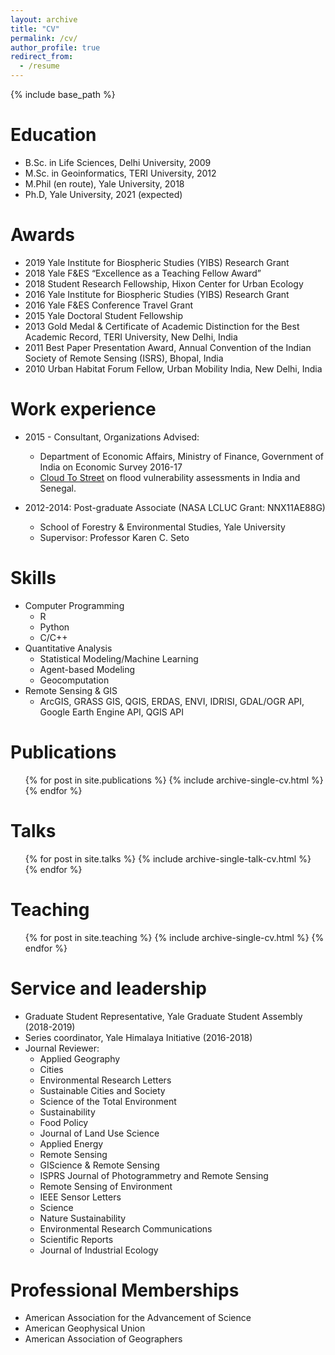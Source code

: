 ```yaml
---
layout: archive
title: "CV"
permalink: /cv/
author_profile: true
redirect_from:
  - /resume
---
```


{% include base_path %}

Education
======
* B.Sc. in Life Sciences, Delhi University, 2009
* M.Sc. in Geoinformatics, TERI University, 2012
* M.Phil (en route), Yale University, 2018
* Ph.D, Yale University, 2021 (expected)

Awards
======
* 2019 Yale Institute for Biospheric Studies (YIBS) Research Grant
* 2018 Yale F&ES “Excellence as a Teaching Fellow Award”
* 2018 Student Research Fellowship, Hixon Center for Urban Ecology
* 2016 Yale Institute for Biospheric Studies (YIBS) Research Grant
* 2016 Yale F&ES Conference Travel Grant
* 2015 Yale Doctoral Student Fellowship
* 2013 Gold Medal & Certificate of Academic Distinction for the Best Academic Record, TERI University, New Delhi, India
* 2011 Best Paper Presentation Award, Annual Convention of the Indian Society of Remote Sensing (ISRS), Bhopal, India
* 2010 Urban Habitat Forum Fellow, Urban Mobility India, New Delhi, India

Work experience
======
* 2015 - Consultant, Organizations Advised:
  * Department of Economic Affairs, Ministry of Finance, Government of India on Economic Survey 2016-17
  * [Cloud To Street](https://www.cloudtostreet.info/) on flood vulnerability assessments in India and Senegal.

* 2012-2014: Post-graduate Associate (NASA LCLUC Grant: NNX11AE88G)
  * School of Forestry & Environmental Studies, Yale University
  * Supervisor: Professor Karen C. Seto
  
Skills
======
* Computer Programming
  * R
  * Python
  * C/C++
* Quantitative Analysis
  * Statistical Modeling/Machine Learning
  * Agent-based Modeling
  * Geocomputation
* Remote Sensing & GIS
  * ArcGIS, GRASS GIS, QGIS, ERDAS, ENVI, IDRISI, GDAL/OGR API, Google Earth Engine API, QGIS API

Publications
======
  <ul>{% for post in site.publications %}
    {% include archive-single-cv.html %}
  {% endfor %}</ul>
  
Talks
======
  <ul>{% for post in site.talks %}
    {% include archive-single-talk-cv.html %}
  {% endfor %}</ul>
  
Teaching
======
  <ul>{% for post in site.teaching %}
    {% include archive-single-cv.html %}
  {% endfor %}</ul>
  
Service and leadership
======
* Graduate Student Representative, Yale Graduate Student Assembly (2018-2019)
* Series coordinator, Yale Himalaya Initiative (2016-2018)
* Journal Reviewer:
  * Applied Geography
  * Cities
  * Environmental Research Letters
  * Sustainable Cities and Society
  * Science of the Total Environment
  * Sustainability
  * Food Policy
  * Journal of Land Use Science
  * Applied Energy
  * Remote Sensing
  * GIScience & Remote Sensing
  * ISPRS Journal of Photogrammetry and Remote Sensing
  * Remote Sensing of Environment
  * IEEE Sensor Letters
  * Science
  * Nature Sustainability
  * Environmental Research Communications
  * Scientific Reports
  * Journal of Industrial Ecology


Professional Memberships
======
* American Association for the Advancement of Science
* American Geophysical Union
* American Association of Geographers

